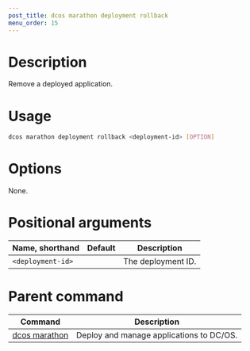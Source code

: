 ```yaml
---
post_title: dcos marathon deployment rollback
menu_order: 15
---
```


# Description
Remove a deployed application.

# Usage

```bash
dcos marathon deployment rollback <deployment-id> [OPTION]
```

# Options

None.

# Positional arguments

| Name, shorthand | Default | Description |
|---------|-------------|-------------|
| `<deployment-id>`   |             |  The deployment ID. |

# Parent command

| Command | Description |
|---------|-------------|
| [dcos marathon](/docs/1.10/cli/command-reference/dcos-marathon/) | Deploy and manage applications to DC/OS. |

<!-- # Examples -->